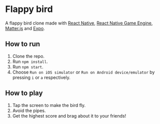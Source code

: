 # Flappy bird

A flappy bird clone made with [React Native](https://facebook.github.io/react-native/), [React Native Game Engine](https://www.npmjs.com/package/react-native-game-engine), [Matter.js](https://www.npmjs.com/package/matter-js) and [Expo](https://expo.dev/).

## How to run

1. Clone the repo.
2. Run `npm install`.
3. Run `npm start`.
4. Choose `Run on iOS simulator` or `Run on Android device/emulator` by pressing `i` or `a` respectively.

## How to play

1. Tap the screen to make the bird fly.
2. Avoid the pipes.
3. Get the highest score and brag about it to your friends!
